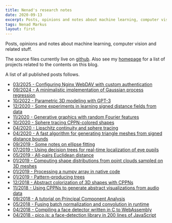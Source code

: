 ```yaml
---
title: Nenad's research notes
date: 2020-09-13
excerpt: Posts, opinions and notes about machine learning, computer vision and related stuff.
tags: Nenad Markus
layout: first
---
```


Posts, opinions and notes about machine learning, computer vision and related stuff.

The source files currently live on [github](https://github.com/nenadmarkus/p).
Also see my [homepage](https://nenadmarkus.github.io) for a list of projects related to the contents on this blog.

A list of all published posts follows.

* [03/2025 - Configuring Nginx WebDAV with custom authentication](nginx-webdav-auth)
* [09/2024 - A minimalistic implementation of Gaussian process regression](minimalistic-gaussian-process-regression)
* [10/2022 - Parametric 3D modeling with GPT-3](3d-with-gpt-3)
* [12/2020 - Some experiments in learning signed distance fields from data](learning-signed-distance-fields)
* [11/2020 - Generative graphics with random Fourier features](fourier-features-graphics)
* [10/2020 - Sphere tracing CPPN-colored shapes](tracing-cppn-textured-surfaces)
* [04/2020 - Lipschitz continuity and sphere tracing](lipschitz-continuity-and-sphere-tracing)
* [04/2020 - A fast algorithm for generating triangle meshes from signed distance bounds](fast-algo-sdb-to-mesh)
* [09/2019 - Some notes on ellipse fitting](ellipse-fitting-notes)
* [07/2019 - Using decision trees for real-time localization of eye pupils](puploc-with-trees)
* [05/2019 - All-pairs Euclidean distance](all-pairs-euclidean)
* [01/2019 - Computing shape distributions from point clouds sampled on 3D meshes](shape-distributions)
* [01/2019 - Processing a numpy array in native code](numpy-to-native)
* [01/2019 - Pattern-producing trees](pattern-producing-trees)
* [12/2018 - Abstract colorization of 3D shapes with CPPNs](cppns-on-3d-surfaces)
* [11/2018 - Using CPPNs to generate abstract visualizations from audio data](visualizing-audio-with-cppns)
* [09/2018 - A tutorial on Principal Component Analysis](tutorial-on-pca)
* [05/2018 - Fusing batch normalization and convolution in runtime](fusing-batchnorm-and-conv)
* [04/2018 - Compiling a face detector written in C to WebAssembly](pico-to-wasm)
* [04/2018 - pico.js: a face-detection library in 200 lines of JavaScript](picojs-intro)
